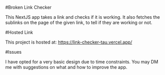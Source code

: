#Broken Link Checker

This NextJS app takes a link and checks if it is working. It also fetches the sublinks on the page of the given link, to tell if they are working or not. 

#Hosted Link

This project is hosted at: https://link-checker-tau.vercel.app/

#Issues

I have opted for a very basic design due to time constraints. You may DM me with suggestions on what and how to improve the app.
